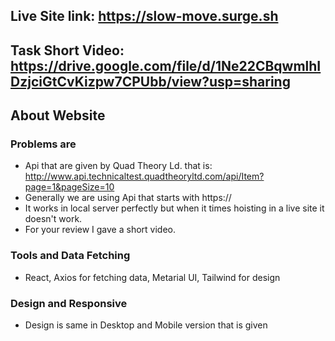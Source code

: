 ## Live Site link: https://slow-move.surge.sh
## Task Short Video: https://drive.google.com/file/d/1Ne22CBqwmlhIDzjciGtCvKizpw7CPUbb/view?usp=sharing

## About Website
### Problems are
* Api that are given by Quad Theory Ld. that is: http://www.api.technicaltest.quadtheoryltd.com/api/Item?page=1&pageSize=10
* Generally we are using Api that starts with https://
* It works in local server perfectly but when it times hoisting in a live site it doesn't work. 
* For your review I gave a short video.

### Tools and Data Fetching
* React, Axios for fetching data, Metarial UI, Tailwind for design

### Design and Responsive
* Design is same in Desktop and Mobile version that is given
